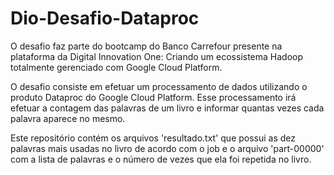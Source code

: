 # Dio-Desafio-Dataproc
O desafio faz parte do bootcamp do Banco Carrefour presente na plataforma da Digital Innovation One:  Criando um ecossistema Hadoop totalmente gerenciado com Google Cloud Platform.  

O desafio consiste em efetuar um processamento de dados utilizando o produto Dataproc do Google Cloud Platform. Esse processamento irá efetuar a contagem das palavras de um livro e informar quantas vezes cada palavra aparece no mesmo. 

Este repositório contém os arquivos 'resultado.txt' que possui as dez palavras mais usadas no livro de acordo com o job e o arquivo 'part-00000' com a lista de palavras e o número de vezes que ela foi repetida no livro.
